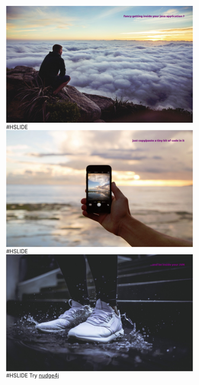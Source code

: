 ![1](.gitpitch/1.jpg)
#HSLIDE
![2](.gitpitch/2.jpg)
#HSLIDE
![3](.gitpitch/3.jpg)
#HSLIDE
Try [nudge4j](https://lorenzoongithub.github.io/nudge4j/ "nudge4j")